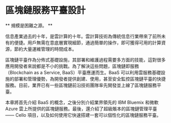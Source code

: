 # 區塊鏈服務平臺設計

** 規模是困難之源。 **

信息產業過去的十年，是雲計算的十年。雲計算技術為傳統信息行業帶來了前所未有的便捷。用戶無需在意底層實現細節，通過簡單的操作，即可獲得可用的計算資源，節約大量運維管理的時間成本。

區塊鏈平臺作為分佈式基礎設施，其部署和維護過程需要多方面的技能，這對很多應用開發者來說都是不小的挑戰。為了解決這些問題，區塊鏈即服務（Blockchain as a Service, BaaS）平臺應運而生。BaaS 可以利用雲服務基礎設施的部署和管理優勢，為開發者提供創建、使用，甚至安全監控區塊鏈平臺的快捷服務。目前，業界已有一些區塊鏈前沿技術團隊率先開發並上線了區塊鏈服務平臺。

本章將首先介紹 BaaS 的概念，之後分別介紹業界領先的 IBM Bluemix 和微軟 Azure 雲上所提供的區塊鏈服務。最後，還介紹了超級賬本的區塊鏈管理平臺 —— Cello 項目，以及如何使用它快速搭建一套可以個性化的區塊鏈服務平臺。
